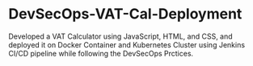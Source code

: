 # DevSecOps-VAT-Cal-Deployment
Developed a VAT Calculator using JavaScript, HTML, and CSS, and deployed it on Docker Container and Kubernetes Cluster using Jenkins CI/CD pipeline while following the DevSecOps Prctices.
